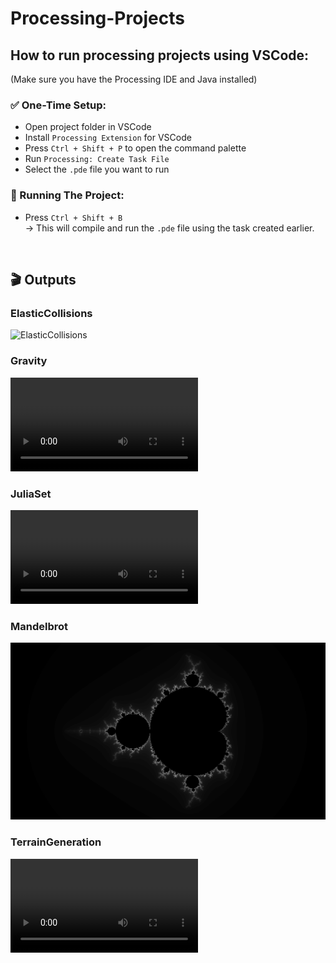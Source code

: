 # Processing-Projects

## How to run processing projects using VSCode:

(Make sure you have the Processing IDE and Java installed)

### ✅ One-Time Setup:
- Open project folder in VSCode
- Install `Processing Extension` for VSCode
- Press `Ctrl + Shift + P` to open the command palette
- Run `Processing: Create Task File`
- Select the `.pde` file you want to run

### 🚀 Running The Project:
- Press `Ctrl + Shift + B`<br>
→ This will compile and run the `.pde` file using the task created earlier.
<br>

## 🎬 Outputs

### ElasticCollisions
![ElasticCollisions](https://raw.githubusercontent.com/SudevOP1/Processing-Projects/main/Outputs/ElasticCollisions.gif)

### Gravity
![Gravity Output Video](https://raw.githubusercontent.com/SudevOP1/Processing-Projects/main/Outputs/Gravity.mp4)

### JuliaSet
![JuliaSet Output Video](https://raw.githubusercontent.com/SudevOP1/Processing-Projects/main/Outputs/JuliaSet.mp4)

### Mandelbrot
![Mandelbrot](https://raw.githubusercontent.com/SudevOP1/Processing-Projects/main/Outputs/Mandelbrot.png)


### TerrainGeneration
![TerrainGeneration Output Video](https://raw.githubusercontent.com/SudevOP1/Processing-Projects/main/Outputs/TerrainGeneration.mp4)
